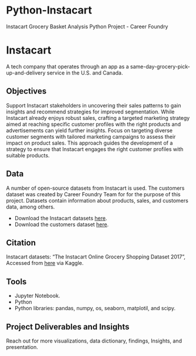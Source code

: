 # Python-Instacart
Instacart Grocery Basket Analysis Python Project - Career Foundry


# Instacart
A tech company that operates through an app as a same-day-grocery-pick-up-and-delivery service in the U.S. and Canada.


## Objectives
Support Instacart stakeholders in uncovering their sales patterns to gain insights and recommend strategies for improved segmentation. While Instacart already enjoys robust sales, crafting a targeted marketing strategy aimed at reaching specific customer profiles with the right products and advertisements can yield further insights. Focus on targeting diverse customer segments with tailored marketing campaigns to assess their impact on product sales. This approach guides the development of a strategy to ensure that Instacart engages the right customer profiles with suitable products.


## Data
A number of open-source datasets from Instacart is used. The customers dataset was created by Career Foundry Team for for the purpose of this project. Datasets contain information about products, sales, and customers data, among others.

* Download the Instacart datasets [here](https://www.kaggle.com/datasets/psparks/instacart-market-basket-analysis).
* Download the customers dataset [here](https://s3.amazonaws.com/coach-courses-us/public/courses/data-immersion/A4/A4_Data_Assets/customers.zip).


## Citation 
Instacart datasets:
“The Instacart Online Grocery Shopping Dataset 2017”, Accessed from [here](www.instacart.com/datasets/grocery-shopping-2017) via Kaggle.


## Tools
* Jupyter Notebook.
* Python
* Python libraries: pandas, numpy, os, seaborn, matplotil, and scipy. 


## Project Deliverables and Insights
Reach out for more visualizations, data dictionary, findings, Insights, and presentation.
